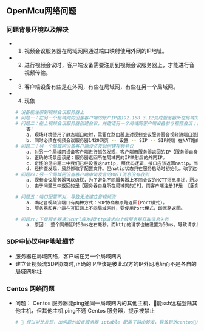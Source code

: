 ## **OpenMcu网络问题**

### **问题背景环境以及解决**
- 1. 视频会议服务器在局域网网通过端口映射使用外网的IP地址。
- 2. 进行视频会议时，客户端设备需要注册到视频会议服务器上，才能进行音视频传输。
- 3. 客户端设备有些是在外网，有些在局域网，有些在另一个局域网。
- 4. 现象
    ```sh
    # 设备能注册到视频会议服务器上
    # 问题一：在另一个局域网的设备客户端的账户IP由192.168.3.12变成服务器所在局域的路由器IP192.168.1.1
    # 问题二：在上视频会议服务器创建会议，并邀请另一个局域网客户端设备参与视频会议；因没法创建音视频流导致，客户端被服务器检测机制关闭
        答：
        a. 现场环境使用了静态端口映射，需要在路由器上对视频会议服务器音视频流端口范围进行映射。
        b. 同时必须在视频会议服务器1420网页 -- 设置 -- SIP -- SIP终端 在NAT路由IP填写视频会议服务器经路由器映射的外网IP地址。
    # 问题三：另一个局域网设备客户端没法发起创建视频会议
        a. 对另一个局域网设备客户端进行抓包发现，客户端用服务器返回的IP【服务器自身所在局域网的IP】发起会议，导致失败。
        b. 正确的场景应该是：服务器返回所在局域网的IP映射后的外网IP。
        c. 奇怪的是问题二中我们已经设置这natip, 照代码逻辑，接口应该返回natip，而不是自身所在局域网的IP。【通过抓包，查看SDP可知】
        d. 经排查发现，虽然修改了配置文件。但natip状态只在服务启动时初始化。改了这个配置必须重启，并不会像其他设置一样实时生效。【排查问题/设计思路】
    # 问题四：另一个局域网设备客户端申请发言的MQTT消息没有收到
        a. 视频会议服务器可以级联，为了避免不同服务器上不同会议的MQTT消息串扰，所以客户端做了过滤。
        b. 由于问题三中返回的是【服务器自身所在局域网的IP】，而客户端注册IP是 【服务器所在局域网的IP映射后的外网IP】，两者不一致，导致发送过来的MQTT消息被滤掉

    # 问题五：端口配置不对，导致无法建立音视频流
        a. 确定音视频流端口有两种方式：SDP协商和原路返回(Port模式)。
        b. 服务器和客户端在互联网上不同局域网时，要使用Port模式，即原路返回。

	# 问题六：下级服务器通过curl库发起http请求向上级服务器获取信息失败
		a. 原因： 整个网络延时50ms左右毫秒，而http的请求也被设置为50ms，导致请求总是超时
    ```

### **SDP中协议中IP地址细节**
- 服务器在局域网络，客户端在另一个局域网内
- 建立音视频流SDP协商时,正确的IP应该是彼此双方的IP外网地址而不是各自的局域网地址

### **Centos 网络问题**
- 问题： Centos 服务器能ping通同一局域网内的其他主机，能ssh远程登陆其他主机，但其他主机 ping不通 Centos 服务器，提示被禁止
    ```sh
    #  经过对比发现，出问题的设备服务器 iptable 配置了路由转发，导致到达centos服务器的包都被本机的iptable拒收了
    ```


